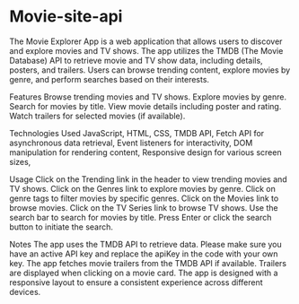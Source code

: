 # Movie-site-api

The Movie Explorer App is a web application that allows users to discover and explore movies and TV shows. The app utilizes the TMDB (The Movie Database) API to retrieve movie and TV show data, including details, posters, and trailers. Users can browse trending content, explore movies by genre, and perform searches based on their interests.

Features
Browse trending movies and TV shows.
Explore movies by genre.
Search for movies by title.
View movie details including poster and rating.
Watch trailers for selected movies (if available).

Technologies Used
JavaScript,
HTML,
CSS,
TMDB API,
Fetch API for asynchronous data retrieval,
Event listeners for interactivity,
DOM manipulation for rendering content,
Responsive design for various screen sizes,

Usage
Click on the Trending link in the header to view trending movies and TV shows.
Click on the Genres link to explore movies by genre. Click on genre tags to filter movies by specific genres.
Click on the Movies link to browse movies.
Click on the TV Series link to browse TV shows.
Use the search bar to search for movies by title. Press Enter or click the search button to initiate the search.

Notes
The app uses the TMDB API to retrieve data. Please make sure you have an active API key and replace the apiKey in the code with your own key.
The app fetches movie trailers from the TMDB API if available. Trailers are displayed when clicking on a movie card.
The app is designed with a responsive layout to ensure a consistent experience across different devices.



